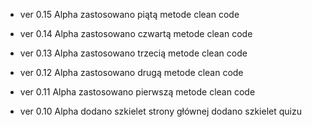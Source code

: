- ver 0.15 Alpha
    zastosowano piątą metode clean code

- ver 0.14 Alpha
    zastosowano czwartą metode clean code

- ver 0.13 Alpha
    zastosowano trzecią metode clean code

- ver 0.12 Alpha
    zastosowano drugą metode clean code

- ver 0.11 Alpha
    zastosowano pierwszą metode clean code

- ver 0.10 Alpha
    dodano szkielet strony głównej
    dodano szkielet quizu